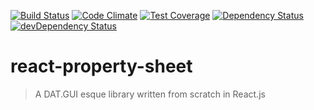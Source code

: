 [![Build Status](http://img.shields.io/travis/RoviSys/react-property-sheet.svg?style=flat)](https://travis-ci.org/RoviSys/react-property-sheet)
[![Code Climate](https://codeclimate.com/github/RoviSys/react-property-sheet/badges/gpa.svg)](https://codeclimate.com/github/RoviSys/react-property-sheet)
[![Test Coverage](https://codeclimate.com/github/RoviSys/react-property-sheet/badges/coverage.svg)](https://codeclimate.com/github/RoviSys/react-property-sheet)
[![Dependency Status](https://david-dm.org/RoviSys/react-property-sheet.svg)](https://david-dm.org/RoviSys/react-property-sheet)
[![devDependency Status](https://david-dm.org/RoviSys/react-property-sheet/dev-status.svg)](https://david-dm.org/RoviSys/react-property-sheet#info=devDependencies)

# react-property-sheet

 > A DAT.GUI esque library written from scratch in React.js
